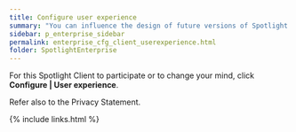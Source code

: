 ```yaml
---
title: Configure user experience
summary: "You can influence the design of future versions of Spotlight and help us improve its quality, reliability and performance."
sidebar: p_enterprise_sidebar
permalink: enterprise_cfg_client_userexperience.html
folder: SpotlightEnterprise
---
```




For this Spotlight Client to participate or to change your mind, click **Configure \| User experience**.

Refer also to the Privacy Statement.


{% include links.html %}
